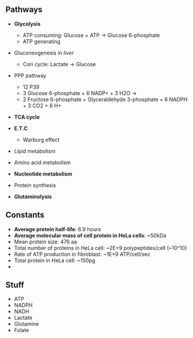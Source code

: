 ## Pathways
- **Glycolysis**  
	- ATP consuming: Glucose + ATP -> Glucose 6-phosphate
	- ATP generating
- Gluconeogenesis in *liver*
	- Cori cycle: Lactate -> Glucose
- PPP pathway
	- 12 P39
	- 3 Glucose 6-phosphate + 6 NADP+ + 3 H2O -> 
	- 2 Fructose 6-phosphate + Glyceraldehyde 3-phosphate + 6 NADPH + 3 CO2 + 6 H+

- **TCA cycle**
- **E.T.C**
	- Warburg effect
- Lipid metabolism
- Amino acid metabolism
- **Nucleotide metabolism**
- Protein synthesis
- **Glutaminolysis**

## Constants
- **Average protein half-life**: 6.9 hours  
- **Average molecular mass of cell protein in HeLa cells**: ~50kDa
- Mean protein size: 476 aa
- Total number of proteins in HeLa cell: ~2E+9 polypeptides/cell (~10^10)
- Rate of ATP production in fibroblast: ~1E+9 ATP/cell/sec
- Total protein in HeLa cell: ~150pg
- 

## Stuff
- ATP
- NADPH
- NADH
- Lactate
- Glutamine
- Folate